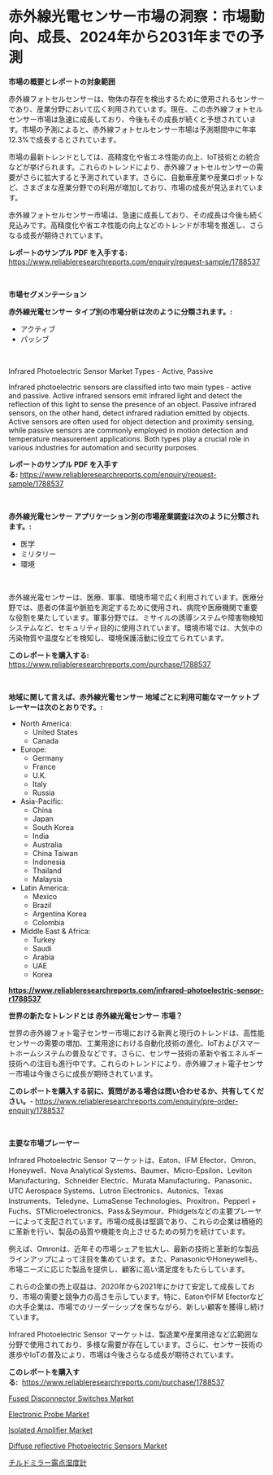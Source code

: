 <p><h1>赤外線光電センサー市場の洞察：市場動向、成長、2024年から2031年までの予測</h1></p><p><strong>市場の概要とレポートの対象範囲</strong></p>
<p><p>赤外線フォトセルセンサーは、物体の存在を検出するために使用されるセンサーであり、産業分野において広く利用されています。現在、この赤外線フォトセルセンサー市場は急速に成長しており、今後もその成長が続くと予想されています。市場の予測によると、赤外線フォトセルセンサー市場は予測期間中に年率12.3%で成長するとされています。</p><p>市場の最新トレンドとしては、高精度化や省エネ性能の向上、IoT技術との統合などが挙げられます。これらのトレンドにより、赤外線フォトセルセンサーの需要がさらに拡大すると予測されています。さらに、自動車産業や産業ロボットなど、さまざまな産業分野での利用が増加しており、市場の成長が見込まれています。</p><p>赤外線フォトセルセンサー市場は、急速に成長しており、その成長は今後も続く見込みです。高精度化や省エネ性能の向上などのトレンドが市場を推進し、さらなる成長が期待されています。</p></p>
<p><strong>レポートのサンプル PDF を入手する:</strong> <a href="https://www.reliableresearchreports.com/enquiry/request-sample/1788537">https://www.reliableresearchreports.com/enquiry/request-sample/1788537</a></p>
<p>&nbsp;</p>
<p><strong>市場セグメンテーション</strong></p>
<p><strong>赤外線光電センサー タイプ別の市場分析は次のように分類されます。:</strong></p>
<p><ul><li>アクティブ</li><li>パッシブ</li></ul></p>
<p>&nbsp;</p>
<p><p>Infrared Photoelectric Sensor Market Types - Active, Passive</p><p>Infrared photoelectric sensors are classified into two main types - active and passive. Active infrared sensors emit infrared light and detect the reflection of this light to sense the presence of an object. Passive infrared sensors, on the other hand, detect infrared radiation emitted by objects. Active sensors are often used for object detection and proximity sensing, while passive sensors are commonly employed in motion detection and temperature measurement applications. Both types play a crucial role in various industries for automation and security purposes.</p></p>
<p><strong>レポートのサンプル PDF を入手する:</strong>&nbsp;<a href="https://www.reliableresearchreports.com/enquiry/request-sample/1788537">https://www.reliableresearchreports.com/enquiry/request-sample/1788537</a></p>
<p>&nbsp;</p>
<p><strong> 赤外線光電センサー アプリケーション別の市場産業調査は次のように分類されます。:</strong></p>
<p><ul><li>医学</li><li>ミリタリー</li><li>環境</li></ul></p>
<p>&nbsp;</p>
<p><p>赤外線光電センサーは、医療、軍事、環境市場で広く利用されています。医療分野では、患者の体温や脈拍を測定するために使用され、病院や医療機関で重要な役割を果たしています。軍事分野では、ミサイルの誘導システムや障害物検知システムなど、セキュリティ目的に使用されています。環境市場では、大気中の汚染物質や温度などを検知し、環境保護活動に役立てられています。</p></p>
<p><strong>このレポートを購入する:</strong>&nbsp; <a href="https://www.reliableresearchreports.com/purchase/1788537">https://www.reliableresearchreports.com/purchase/1788537</a></p>
<p>&nbsp;</p>
<p><strong>地域に関して言えば、赤外線光電センサー 地域ごとに利用可能なマーケットプレーヤーは次のとおりです。:</strong></p>
<p><ul>
    <li>
        North America:
        <ul>
            <li>United States</li>
            <li>Canada</li>
        </ul>
    </li>
    <li>
        Europe:
        <ul>
            <li>Germany</li>
            <li>France</li>
            <li>U.K.</li>
            <li>Italy</li>
            <li>Russia</li>
        </ul>
    </li>
    <li>
        Asia-Pacific:
        <ul>
            <li>China</li>
            <li>Japan</li>
            <li>South Korea</li>
            <li>India</li>
            <li>Australia</li>
            <li>China Taiwan</li>
            <li>Indonesia</li>
            <li>Thailand</li>
            <li>Malaysia</li>
        </ul>
    </li>
    <li>
        Latin America:
        <ul>
            <li>Mexico</li>
            <li>Brazil</li>
            <li>Argentina Korea</li>
            <li>Colombia</li>
        </ul>
    </li>
    <li>
        Middle East & Africa:
        <ul>
            <li>Turkey</li>
            <li>Saudi</li>
            <li>Arabia</li>
            <li>UAE</li>
            <li>Korea</li>
        </ul>
    </li>
    </ul></p>
<p><strong><a href="https://www.reliableresearchreports.com/infrared-photoelectric-sensor-r1788537">https://www.reliableresearchreports.com/infrared-photoelectric-sensor-r1788537</a></strong>&nbsp;</p>
<p><strong>世界の新たなトレンドとは 赤外線光電センサー 市場？</strong></p>
<p><p>世界の赤外線フォト電子センサー市場における新興と現行のトレンドは、高性能センサーの需要の増加、工業用途における自動化技術の進化、IoTおよびスマートホームシステムの普及などです。さらに、センサー技術の革新や省エネルギー技術への注目も進行中です。これらのトレンドにより、赤外線フォト電子センサー市場は今後さらに成長が期待されています。</p></p>
<p><strong>このレポートを購入する前に、質問がある場合は問い合わせるか、共有してください。</strong>- <a href="https://www.reliableresearchreports.com/enquiry/pre-order-enquiry/1788537">https://www.reliableresearchreports.com/enquiry/pre-order-enquiry/1788537</a></p>
<p>&nbsp;</p>
<p><strong>主要な市場プレーヤー</strong></p>
<p><p>Infrared Photoelectric Sensor マーケットは、Eaton、IFM Efector、Omron、Honeywell、Nova Analytical Systems、Baumer、Micro-Epsilon、Leviton Manufacturing、Schneider Electric、Murata Manufacturing、Panasonic、UTC Aerospace Systems、Lutron Electronics、Autonics、Texas Instruments、Teledyne、LumaSense Technologies、Proxitron、Pepperl + Fuchs、STMicroelectronics、Pass＆Seymour、Phidg​​etsなどの主要プレーヤーによって支配されています。市場の成長は堅調であり、これらの企業は積極的に革新を行い、製品の品質や機能を向上させるための努力を続けています。</p><p>例えば、Omronは、近年その市場シェアを拡大し、最新の技術と革新的な製品ラインアップによって注目を集めています。また、PanasonicやHoneywellも、市場ニーズに応じた製品を提供し、顧客に高い満足度をもたらしています。</p><p>これらの企業の売上収益は、2020年から2021年にかけて安定して成長しており、市場の需要と競争力の高さを示しています。特に、EatonやIFM Efectorなどの大手企業は、市場でのリーダーシップを保ちながら、新しい顧客を獲得し続けています。</p><p>Infrared Photoelectric Sensor マーケットは、製造業や産業用途など広範囲な分野で使用されており、多様な需要が存在しています。さらに、センサー技術の進歩やIoTの普及により、市場は今後さらなる成長が期待されています。</p></p>
<p><strong>このレポートを購入する:</strong>&nbsp;&nbsp;<a href="https://www.reliableresearchreports.com/purchase/1788537">https://www.reliableresearchreports.com/purchase/1788537</a></p>
<p><p><a href="https://gamy-alyssum-396.notion.site/Fused-Disconnector-Switches-Market-Trends-and-Market-Analysis-forecasted-for-period-2024-2031-bd843589a79e4679a6096ebc7932a2a0">Fused Disconnector Switches Market</a></p><p><a href="https://www.linkedin.com/pulse/electronic-probe-market-analysis-sze-forecasted-period-from-8agvc?trackingId=53lCxOZzuvj7rNWz50EcNQ%3D%3D">Electronic Probe Market</a></p><p><a href="https://www.linkedin.com/pulse/decoding-isolated-amplifier-market-metrics-share-trends-rsbjc?trackingId=8yA1If8hX%2B%2BNhg%2BWTGQl3A%3D%3D">Isolated Amplifier Market</a></p><p><a href="https://boundless-drawbridge-702.notion.site/Decoding-Diffuse-reflective-Photoelectric-Sensors-Market-Metrics-Market-Share-Trends-and-Growth-P-673d63d64e0a4e41b3aabc9cf1a9736c">Diffuse reflective Photoelectric Sensors Market</a></p><p><a href="https://github.com/pepo3k/Market-Research-Report-List-1/blob/main/707169325861.md">チルドミラー露点湿度計</a></p></p>